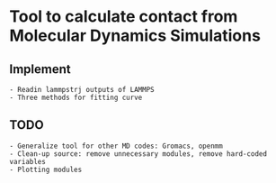 # Tool to calculate contact from Molecular Dynamics Simulations

## Implement
    - Readin lammpstrj outputs of LAMMPS
    - Three methods for fitting curve

## TODO
    - Generalize tool for other MD codes: Gromacs, openmm
    - Clean-up source: remove unnecessary modules, remove hard-coded variables
    - Plotting modules